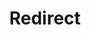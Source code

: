 ﻿---
layout: src/layouts/Redirect.astro
title: Redirect
redirect: https://octopus.com/docs/runbooks/runbooks-vs-deployments/index
pubDate:  2023-01-01
navSearch: false
navSitemap: false
navMenu: false
---
